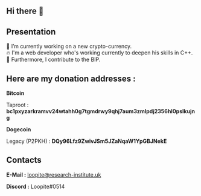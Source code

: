 ## Hi there 👋

## **Presentation**

🧙 I’m currently working on a new crypto-currency.<br/>
🔥 I'm a web developer who's working currently to deepen his skills in C++.<br/>
🔑 Furthermore, I contribute to the BIP.

## **Here are my donation addresses :**

**Bitcoin**

Taproot : **bc1pxyzarkramvv24wtahh0g7tgmdrwy9qhj7aum3zmlpdj2356hl0pslkujng**

**Dogecoin**

Legacy (P2PKH) : **DQy96Lfz9ZwivJSm5JZaNqaW1YpGBJNekE**

## **Contacts**

**E-Mail :** loopite@research-institute.uk

**Discord :** Loopite#0514
